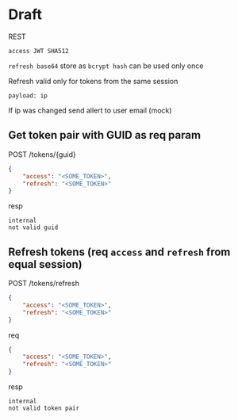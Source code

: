 # Draft

REST

`access JWT SHA512`

`refresh base64` store as `bcrypt hash` can be used only once

Refresh valid only for tokens from the same session

`payload: ip`

If ip was changed send allert to user email (mock)

## Get token pair with GUID as req param

POST /tokens/{guid}

```json
{
    "access": "<SOME_TOKEN>",
    "refresh": "<SOME_TOKEN>"
}
```
resp

```errs
internal
not valid guid
```

## Refresh tokens (req `access` and `refresh` from equal session)

POST /tokens/refresh

```json
{
    "access": "<SOME_TOKEN>",
    "refresh": "<SOME_TOKEN>"
}
```
req

```json
{
    "access": "<SOME_TOKEN>",
    "refresh": "<SOME_TOKEN>"
}
```
resp

```errs
internal
not valid token pair
```
